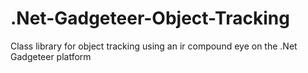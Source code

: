 .Net-Gadgeteer-Object-Tracking
==============================

Class library for object tracking using an ir compound eye on the .Net Gadgeteer platform
